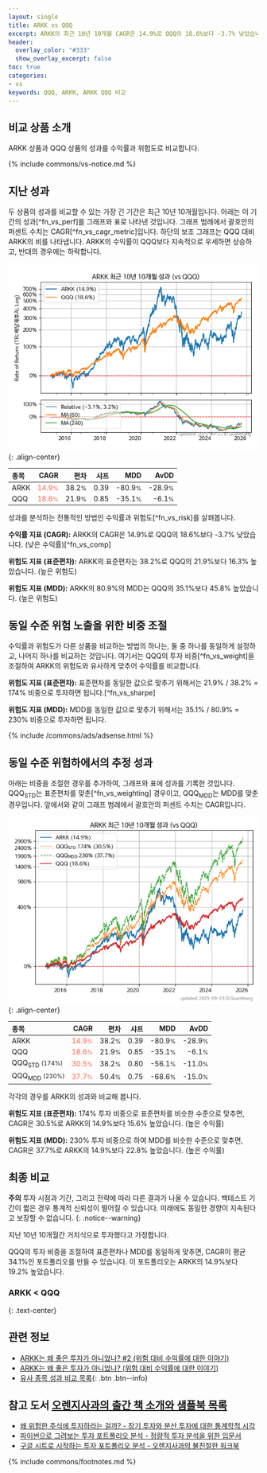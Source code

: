 ```yaml
---
layout: single
title: ARKK vs QQQ
excerpt: ARKK의 최근 10년 10개월 CAGR은 14.9%로 QQQ의 18.6%보다 -3.7% 낮았습니다.
header:
  overlay_color: "#333"
  show_overlay_excerpt: false
toc: true
categories:
- vs
keywords: QQQ, ARKK, ARKK QQQ 비교
---
```


## 비교 상품 소개


ARKK 상품과 QQQ 상품의 성과를 수익률과 위험도로 비교합니다.





{% include commons/vs-notice.md %}

## 지난 성과

두 상품의 성과를 비교할 수 있는 가장 긴 기간은 최근 10년 10개월입니다. 아래는 이 기간의 성과[^fn_vs_perf]를 그래프와 표로 나타낸 것입니다.
그래프 범례에서 괄호안의 퍼센트 수치는 CAGR[^fn_vs_cagr_metric]입니다.
하단의 보조 그래프는 QQQ 대비 ARKK의 비를 나타냅니다.
ARKK의 수익률이 QQQ보다 지속적으로 우세하면 상승하고, 반대의 경우에는 하락합니다.

![ARKK](/vs/images/arkk-vs-qqq_dual.png){: .align-center}

| **종목** | **CAGR** | **편차** | **샤프** | **MDD** | **AvDD** |
| :------------ | ------: | -----------: | -------: | ------: | -------: |
| ARKK | <span style="color: tomato">14.9<small>%</small></span> | 38.2<small>%</small> | 0.39 | -80.9<small>%</small> | -28.9<small>%</small> |
| QQQ | <span style="color: tomato">18.6<small>%</small></span> | 21.9<small>%</small> | 0.85 | -35.1<small>%</small> | -6.1<small>%</small> |

<!-- more -->


성과를 분석하는 전통적인 방법인 수익률과 위험도[^fn_vs_risk]를 살펴봅니다.

**수익률 지표 (CAGR):** ARKK의 CAGR은 14.9%로 QQQ의 18.6%보다 -3.7% 낮았습니다. (낮은 수익률)[^fn_vs_comp]

**위험도 지표 (표준편차):** ARKK의 표준편차는 38.2%로 QQQ의 21.9%보다 16.3% 높았습니다. (높은 위험도)

**위험도 지표 (MDD):** ARKK의 80.9%의 MDD는 QQQ의 35.1%보다 45.8% 높았습니다. (높은 위험도)



## 동일 수준 위험 노출을 위한 비중 조절

수익률과 위험도가 다른 상품을 비교하는 방법의 하나는, 둘 중 하나를 동일하게 설정하고, 나머지 하나를 비교하는 것입니다.
여기서는 QQQ의 투자 비중[^fn_vs_weight]을 조절하여 ARKK의 위험도와 유사하게 맞추어 수익률를 비교합니다.

**위험도 지표 (표준편차):** 표준편차를 동일한 값으로 맞추기 위해서는 21.9% / 38.2% = 174% 비중으로 투자하면 됩니다.[^fn_vs_sharpe]

**위험도 지표 (MDD):** MDD를 동일한 값으로 맞추기 위해서는 35.1% / 80.9% = 230% 비중으로 투자하면 됩니다.


{% include /commons/ads/adsense.html %}



## 동일 수준 위험하에서의 추정 성과

아래는 비중을 조절한 경우를 추가하여, 그래프와 표에 성과를 기록한 것입니다.
QQQ<sub>STD</sub>는 표준편차를 맞춘[^fn_vs_weighting] 경우이고, QQQ<sub>MDD</sub>는 MDD를 맞춘 경우입니다.
앞에서와 같이 그래프 범례에서 괄호안의 퍼센트 수치는 CAGR입니다.


![ARKK](/vs/images/arkk-vs-qqq.png){: .align-center}



| **종목** | **CAGR** | **편차** | **샤프** | **MDD** | **AvDD** |
| :------------ | ------: | -----------: | -------: | ------: | -------: |
| ARKK | <span style="color: tomato">14.9<small>%</small></span> | 38.2<small>%</small> | 0.39 | -80.9<small>%</small> | -28.9<small>%</small> |
| QQQ | <span style="color: tomato">18.6<small>%</small></span> | 21.9<small>%</small> | 0.85 | -35.1<small>%</small> | -6.1<small>%</small> |
| QQQ<sub>STD</sub> <small>(174%)</small> | <span style="color: tomato">30.5<small>%</small></span> | 38.2<small>%</small> | 0.80 | -56.1<small>%</small> | -11.0<small>%</small> |
| QQQ<sub>MDD</sub> <small>(230%)</small> | <span style="color: tomato">37.7<small>%</small></span> | 50.4<small>%</small> | 0.75 | -68.6<small>%</small> | -15.0<small>%</small> |



각각의 경우를 ARKK의 성과와 비교해 봅니다.

**위험도 지표 (표준편차):** 174% 투자 비중으로 표준편차를 비슷한 수준으로 맞추면, CAGR은 30.5%로 ARKK의 14.9%보다 15.6% 높았습니다. (높은 수익률)

**위험도 지표 (MDD):** 230% 투자 비중으로 하여 MDD를 비슷한 수준으로 맞추면, CAGR은 37.7%로 ARKK의 14.9%보다 22.8% 높았습니다. (높은 수익률)




## 최종 비교

**주의** 투자 시점과 기간, 그리고 전략에 따라 다른 결과가 나올 수 있습니다. 백테스트 기간이 짧은 경우 통계적 신뢰성이 떨어질 수 있습니다. 미래에도 동일한 경향이 지속된다고 보장할 수 없습니다.
{: .notice--warning}

지난 10년 10개월간 거치식으로 투자했다고 가정합니다.

QQQ의 투자 비중을 조절하여 표준편차나 MDD를 동일하게 맞추면, CAGR이 평균 34.1%인 포트폴리오를 만들 수 있습니다.
이 포트폴리오는 ARKK의 14.9%보다 19.2% 높았습니다.

### ARKK &lt; QQQ
{: .text-center}


## 관련 정보

- [ARKK는 왜 좋은 투자가 아니었나? #2 (위험 대비 수익률에 대한 이야기)](https://kongdori.tistory.com/71)
- [ARKK는 왜 좋은 투자가 아니었나? (위험 대비 수익률에 대한 이야기)](https://kongdori.tistory.com/64)
- [유사 종목 성과 비교 목록](/vs/){: .btn .btn--info}


## 참고 도서 [오렌지사과의 출간 책 소개와 샘플북 목록](https://kongdori.tistory.com/691)

- [왜 위험한 주식에 투자하라는 걸까? - 장기 투자와 분산 투자에 대한 통계학적 시각](https://kongdori.tistory.com/421)
- [파이썬으로 그려보는 투자 포트폴리오 분석  - 정량적 투자 분석을 위한 입문서](https://kongdori.tistory.com/643)
- [구글 시트로 시작하는 투자 포트폴리오 분석 - 오렌지사과의 불친절한 워크북](https://kongdori.tistory.com/449)

{% include commons/footnotes.md %}